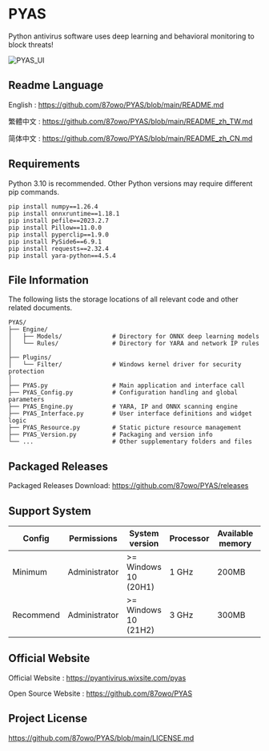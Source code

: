 # PYAS

Python antivirus software uses deep learning and behavioral monitoring to block threats!

![PYAS_UI](https://github.com/user-attachments/assets/68765836-7272-482f-b8cd-d8ba728d88ab)

## Readme Language

English : https://github.com/87owo/PYAS/blob/main/README.md

繁體中文 : https://github.com/87owo/PYAS/blob/main/README_zh_TW.md

简体中文 : https://github.com/87owo/PYAS/blob/main/README_zh_CN.md

## Requirements

Python 3.10 is recommended. Other Python versions may require different pip commands.

```
pip install numpy==1.26.4
pip install onnxruntime==1.18.1
pip install pefile==2023.2.7
pip install Pillow==11.0.0
pip install pyperclip==1.9.0
pip install PySide6==6.9.1
pip install requests==2.32.4
pip install yara-python==4.5.4
```

## File Information

The following lists the storage locations of all relevant code and other related documents.

```
PYAS/
├── Engine/
│   ├── Models/              # Directory for ONNX deep learning models
│   └── Rules/               # Directory for YARA and network IP rules
│
├── Plugins/
│   └── Filter/              # Windows kernel driver for security protection
│
├── PYAS.py                  # Main application and interface call
├── PYAS_Config.py           # Configuration handling and global parameters
├── PYAS_Engine.py           # YARA, IP and ONNX scanning engine
├── PYAS_Interface.py        # User interface definitions and widget logic
├── PYAS_Resource.py         # Static picture resource management
├── PYAS_Version.py          # Packaging and version info
└── ...                      # Other supplementary folders and files
```

## Packaged Releases

Packaged Releases Download: https://github.com/87owo/PYAS/releases

## Support System

| Config    | Permissions   | System version       | Processor | Available memory | Available storage |
|-----------|---------------|----------------------|-----------|------------------|-------------------|
| Minimum   | Administrator | >= Windows 10 (20H1) | 1 GHz     | 200MB            | 100MB             |
| Recommend | Administrator | >= Windows 10 (21H2) | 3 GHz     | 300MB            | 200MB             |

## Official Website

Official Website : https://pyantivirus.wixsite.com/pyas

Open Source Website : https://github.com/87owo/PYAS

## Project License

https://github.com/87owo/PYAS/blob/main/LICENSE.md
